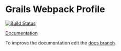 # Grails Webpack Profile

[![Build Status](https://travis-ci.org/grails-profiles/webpack.svg?branch=master)](https://travis-ci.org/grails-profiles/webpack)

[Documentation](https://grails-profiles.github.io/webpack/latest/guide/index.html)

To improve the documentation edit the [docs branch](https://github.com/grails-profiles/webpack/tree/docs).
